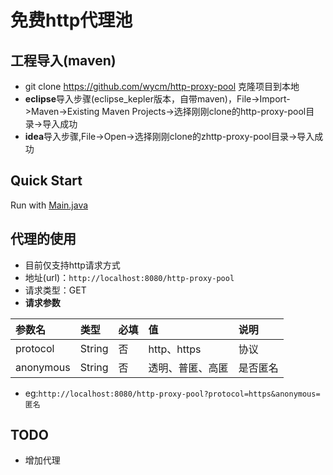 免费http代理池
=========

## 工程导入(maven)
* git clone https://github.com/wycm/http-proxy-pool 克隆项目到本地
* **eclipse**导入步骤(eclipse_kepler版本，自带maven)，File->Import->Maven->Existing Maven Projects->选择刚刚clone的http-proxy-pool目录->导入成功
* **idea**导入步骤,File->Open->选择刚刚clone的zhttp-proxy-pool目录->导入成功

## Quick Start
Run with [Main.java](https://github.com/wycm/http-proxy-pool/blob/master/proxy/src/main/java/com/github/wycm/hpp/proxy/Main.java) <br>

## 代理的使用
* 目前仅支持http请求方式
* 地址(url)：```http://localhost:8080/http-proxy-pool```
* 请求类型：GET
* **请求参数**

| 参数名 |类型 | 必填 | 值 | 说明|
| :------------ | :------------ | :------------ | :----- | :------------ |
| protocol | String | 否| http、https | 协议 |
| anonymous  | String | 否  | 透明、普匿、高匿 | 是否匿名 |

* eg:```http://localhost:8080/http-proxy-pool?protocol=https&anonymous=匿名```

## TODO
* 增加代理